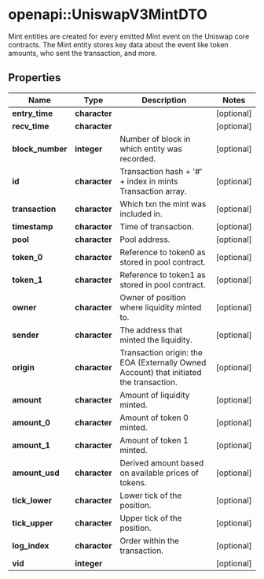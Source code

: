 # openapi::UniswapV3MintDTO

Mint entities are created for every emitted Mint event on the Uniswap core contracts. The Mint entity stores key data about the event like token amounts, who sent the transaction, and more.

## Properties
Name | Type | Description | Notes
------------ | ------------- | ------------- | -------------
**entry_time** | **character** |  | [optional] 
**recv_time** | **character** |  | [optional] 
**block_number** | **integer** | Number of block in which entity was recorded. | [optional] 
**id** | **character** | Transaction hash + &#39;#&#39; + index in mints Transaction array. | [optional] 
**transaction** | **character** | Which txn the mint was included in. | [optional] 
**timestamp** | **character** | Time of transaction. | [optional] 
**pool** | **character** | Pool address. | [optional] 
**token_0** | **character** | Reference to token0 as stored in pool contract. | [optional] 
**token_1** | **character** | Reference to token1 as stored in pool contract. | [optional] 
**owner** | **character** | Owner of position where liquidity minted to. | [optional] 
**sender** | **character** | The address that minted the liquidity. | [optional] 
**origin** | **character** | Transaction origin: the EOA (Externally Owned Account) that initiated the transaction. | [optional] 
**amount** | **character** | Amount of liquidity minted. | [optional] 
**amount_0** | **character** | Amount of token 0 minted. | [optional] 
**amount_1** | **character** | Amount of token 1 minted. | [optional] 
**amount_usd** | **character** | Derived amount based on available prices of tokens. | [optional] 
**tick_lower** | **character** | Lower tick of the position. | [optional] 
**tick_upper** | **character** | Upper tick of the position. | [optional] 
**log_index** | **character** | Order within the transaction. | [optional] 
**vid** | **integer** |  | [optional] 


